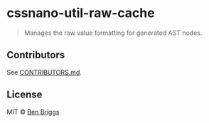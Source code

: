 # cssnano-util-raw-cache

> Manages the raw value formatting for generated AST nodes.

## Contributors

See [CONTRIBUTORS.md](https://github.com/cssnano/cssnano/blob/master/CONTRIBUTORS.md).

## License

MIT © [Ben Briggs](http://beneb.info)
